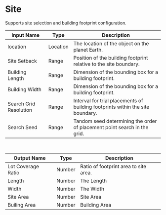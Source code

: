 
            
# Site

Supports site selection and building footprint configuration.

|Input Name|Type|Description|
|---|---|---|
|location|Location|The location of the object on the planet Earth.|
|Site Setback|Range|Position of the building footprint relative to the site boundary.|
|Building Length|Range|Dimension of the bounding box for a building footprint.|
|Building Width|Range|Dimension of the bounding box for a building footprint.|
|Search Grid Resolution|Range|Interval for trial placements of building footprints within the site boundary.|
|Search Seed|Range|Tandom seed determining the order of placement point search in the grid.|


<br>

|Output Name|Type|Description|
|---|---|---|
|Lot Coverage Ratio|Number|Ratio of footprint area to site area.|
|Length|Number|The Length|
|Width|Number|The Width|
|Site Area|Number|Site Area|
|Builing Area|Number|Building Area|

